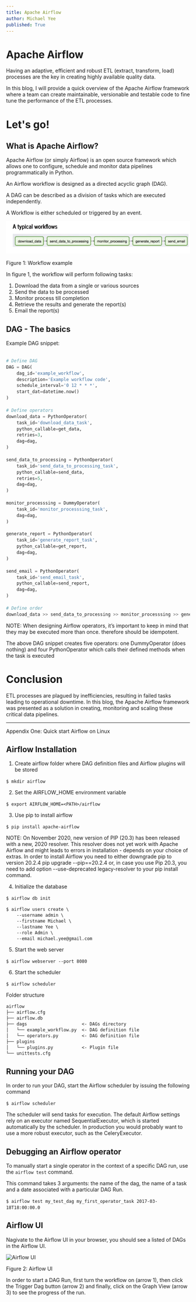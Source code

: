 ```yaml
---
title: Apache Airflow
author: Michael Yee
published: True
---
```



# Apache Airflow

Having an adaptive, efficient and robust ETL (extract, transform, load) processes are the key in creating highly available quality data.

In this blog, I will provide a quick overview of the Apache Airflow framework where a team can create maintainable, versionable and testable code to fine tune the performance of the ETL processes.

# Let's go!

## What is Apache Airflow?

Apache Airflow (or simply Airflow) is an open source framework which allows one to configure, schedule and monitor data pipelines programmatically in Python.

An Airflow workflow is designed as a directed acyclic graph (DAG). 

A DAG can be described as a division of tasks which are executed independently.

A Workflow is either scheduled or triggered by an event.

![Example Workflow](../images/airflow/example_workflow.png "Example Workflow")

Figure 1:  Workflow example

In figure 1, the workflow will perform following tasks:

1) Download the data from a single or various sources
2) Send the data to be processed
3) Monitor process till completion
4) Retrieve the results and generate the report(s)
5) Email the report(s)

## DAG - The basics

Example DAG snippet:

```python

# Define DAG
DAG = DAG(
    dag_id='example_workflow',
    description='Example workflow code',
    schedule_interval='0 12 * * *',
    start_dat=datetime.now()
)

# Define operators
download_data = PythonOperator(
    task_id='download_data_task',
    python_callable=get_data,
    retries=3,
    dag=dag,
)

send_data_to_processing = PythonOperator(
    task_id='send_data_to_processing_task',
    python_callable=send_data,
    retries=5,
    dag=dag,
)

monitor_processsing = DummyOperator(
    task_id='monitor_processsing_task',
    dag=dag,
)

generate_report = PythonOperator(
    task_id='generate_report_task',
    python_callable=get_report,
    dag=dag,
)

send_email = PythonOperator(
    task_id='send_email_task',
    python_callable=send_report,
    dag=dag,
)

# Define order
download_data >> send_data_to_processing >> monitor_processsing >> generate_report >> send_email
```
NOTE: When designing Airflow operators, it’s important to keep in mind that they may be executed more than once. therefore should be idempotent.

The above DAG snippet creates five operators: one DummyOperator (does nothing) and four PythonOperator which calls their defined methods when the task is executed

# Conclusion

ETL processes are plagued by inefficiencies, resulting in failed tasks leading to operational downtime.  In this blog, the Apache Airflow framework was presented as a solution in creating, monitoring and scaling these critical data pipelines.

---

Appendix One: Quick start Airflow on Linux

## Airflow Installation

1) Create airflow folder where DAG definition files and Airflow plugins will be stored

```$ mkdir airflow```

2) Set the AIRFLOW_HOME environment variable

```$ export AIRFLOW_HOME=<PATH>/airflow```

3) Use pip to install airflow

```$ pip install apache-airflow```

NOTE: On November 2020, new version of PIP (20.3) has been released with a new, 2020 resolver. This resolver does not yet work with Apache Airflow and might leads to errors in installation - depends on your choice of extras. In order to install Airflow you need to either downgrade pip to version 20.2.4 pip upgrade --pip==20.2.4 or, in case you use Pip 20.3, you need to add option --use-deprecated legacy-resolver to your pip install command.

4) Initialize the database

```$ airflow db init```

```
$ airflow users create \
    --username admin \
    --firstname Michael \
    --lastname Yee \
    --role Admin \
    --email michael.yee@gmail.com
```

5) Start the web server

```$ airflow webserver --port 8080```

6) Start the scheduler

```$ airflow scheduler```

Folder structure

```
airflow
├── airflow.cfg
├── airflow.db
├── dags                     <- DAGs directory
│   └── example_workflow.py  <- DAG definition file
│   └── operators.py         <- DAG definition file
├── plugins
│   └── plugins.py           <- Plugin file
└── unittests.cfg
```

## Running your DAG

In order to run your DAG, start the Airflow scheduler by issuing the following command

```$ airflow scheduler```

The scheduler will send tasks for execution. The default Airflow settings rely on an executor named SequentialExecutor, which is started automatically by the scheduler. In production you would probably want to use a more robust executor, such as the CeleryExecutor.

## Debugging an Airflow operator

To manually start a single operator in the context of a specific DAG run, use the `airflow test` command. 

This command takes 3 arguments: the name of the dag, the name of a task and a date associated with a particular DAG Run.

```$ airflow test my_test_dag my_first_operator_task 2017-03-18T18:00:00.0```

## Airflow UI

Nagivate to the Airflow UI in your browser, you should see a listed of DAGs in the Airflow UI.

![Airflow UI](../images/airflow/airflow_ui.png "Airflow UI")

Figure 2: Airflow UI

In order to start a DAG Run, first turn the workflow on (arrow 1), then click the Trigger Dag button (arrow 2) and finally, click on the Graph View (arrow 3) to see the progress of the run.
